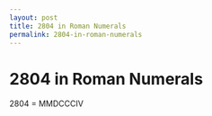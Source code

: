 ```yaml
---
layout: post
title: 2804 in Roman Numerals
permalink: 2804-in-roman-numerals
---
```


# 2804 in Roman Numerals

2804 = MMDCCCIV
